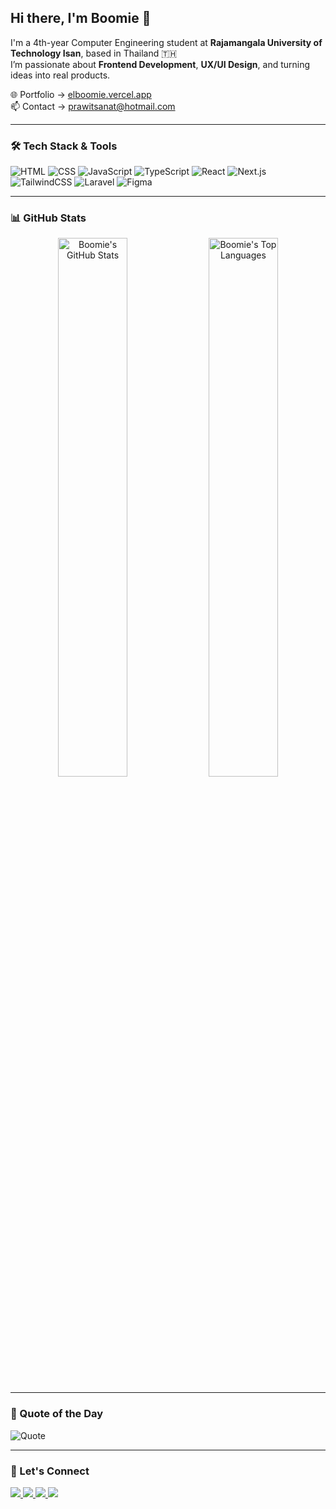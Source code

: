 ## Hi there, I'm Boomie 👋  
I'm a 4th-year Computer Engineering student at **Rajamangala University of Technology Isan**, based in Thailand 🇹🇭  
I’m passionate about **Frontend Development**, **UX/UI Design**, and turning ideas into real products.  

🌐 Portfolio → [elboomie.vercel.app](https://elboomie.vercel.app)  
📫 Contact → [prawitsanat@hotmail.com](mailto:prawitsanat@hotmail.com)  

---

### 🛠️ Tech Stack & Tools
![HTML](https://img.shields.io/badge/HTML-E34F26?style=flat&logo=html5&logoColor=white)
![CSS](https://img.shields.io/badge/CSS-1572B6?style=flat&logo=css3&logoColor=white)
![JavaScript](https://img.shields.io/badge/JavaScript-F7DF1E?style=flat&logo=javascript&logoColor=black)
![TypeScript](https://img.shields.io/badge/TypeScript-3178C6?style=flat&logo=typescript&logoColor=white)
![React](https://img.shields.io/badge/React-20232A?style=flat&logo=react&logoColor=61DAFB)
![Next.js](https://img.shields.io/badge/Next.js-000000?style=flat&logo=next.js&logoColor=white)
![TailwindCSS](https://img.shields.io/badge/TailwindCSS-38B2AC?style=flat&logo=tailwind-css&logoColor=white)
![Laravel](https://img.shields.io/badge/Laravel-FF2D20?style=flat&logo=laravel&logoColor=white)
![Figma](https://img.shields.io/badge/Figma-000000?style=flat&logo=figma&logoColor=white)

---

### 📊 GitHub Stats

<div align="center">
  <img src="https://github-readme-stats.vercel.app/api?username=boomieindahouse&show_icons=true&theme=radical&hide=prs&count_private=true" alt="Boomie's GitHub Stats" width="47%" />
  <img src="https://github-readme-stats.vercel.app/api/top-langs/?username=boomieindahouse&layout=compact&theme=radical" alt="Boomie's Top Languages" width="47%" />
</div>

---

### 📌 Quote of the Day  
<img src="https://readme-daily-quotes.vercel.app/api?theme=radical&font=libre_baskerville&author=Sir+Gareth+Northgate&quote=The+future+is+shaped+by+your+dreams,+so+stop+wasting+your+time+and+go+to+sleep!" alt="Quote" />

---

### 🔗 Let's Connect
<p>
  <a href="https://www.facebook.com/boomieindahouse" target="_blank">
    <img src="https://img.shields.io/badge/Facebook-1877F2?style=flat&logo=facebook&logoColor=white" />
  </a>
  <a href="https://www.github.com/boomieindahouse" target="_blank">
    <img src="https://img.shields.io/badge/GitHub-181717?style=flat&logo=github&logoColor=white" />
  </a>
  <a href="https://www.linkedin.com/in/prawitsanat-prapananyosanan-5ab977327/" target="_blank">
    <img src="https://img.shields.io/badge/LinkedIn-0A66C2?style=flat&logo=linkedin&logoColor=white" />
  </a>
  <a href="https://www.x.com/boomiebehumble" target="_blank">
    <img src="https://img.shields.io/badge/X-000000?style=flat&logo=twitter&logoColor=white" />
  </a>
</p>
